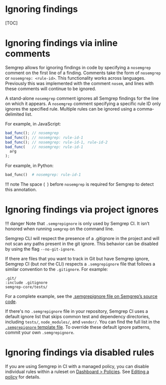 # Ignoring findings

[TOC]

# Ignoring findings via inline comments

Semgrep allows for ignoring findings in code by specifying a `nosemgrep` comment on the first line of a finding. Comments take the form of `nosemgrep` or `nosemgrep: <rule-id>`. This functionality works across languages. Previously this was implemented with the comment `nosem`, and lines with these comments will continue to be ignored.

A stand-alone `nosemgrep` comment ignores all Semgrep findings for the line on which it appears. A `nosemgrep` comment specifying a specific rule ID only ignores the specified rule. Multiple rules can be ignored using a comma-delimited list.

For example, in JavaScript:

```javascript
bad_func(); // nosemgrep
bad_func(); // nosemgrep: rule-id-1
bad_func(); // nosemgrep: rule-id-1, rule-id-2
bad_func(   // nosemgrep: rule-id-1
  arg
);
```

For example, in Python:

```python
bad_func()  # nosemgrep: rule-id-1
```

!!! note
    The space (` `) before `nosemgrep` is required for Semgrep to detect this annotation.


# Ignoring findings via project ignores

!!! danger
    Note that `.semgrepignore` is only used by Semgrep CI. It isn’t honored when running `semgrep` on the command line.

Semgrep CLI will respect the presence of a .gitignore in the project and will not scan any paths present in the git ignore. This behavior can be disabled by using the flag `--no-git-ignore`.

If there are files that you want to track in Git but have Semgrep ignore, Semgrep CI (but _not_ the CLI) respects a `.semgrepignore` file that follows a similar convention to the `.gitignore`. For example:

```
.git/
:include .gitignore
semgrep-core/tests/
```

For a complete example, see  the [.semgrepignore file on Semgrep’s source code](https://github.com/returntocorp/semgrep/blob/develop/.semgrepignore).

If there's no `.semgrepignore` file in your repository, Semgrep CI uses a default ignore list that skips common test and dependency directories, including `tests/`, `node_modules/`, and `vendor/`. You can find the full list in the [`.semgrepignore` template file](https://github.com/returntocorp/semgrep-action/blob/v1/src/semgrep_agent/templates/.semgrepignore). To override these default ignore patterns, commit your own `.semgrepignore`.

# Ignoring findings via disabled rules

If you are using Semgrep in CI with a managed policy, you can disable individual rules within a ruleset on [Dashboard > Policies](https://semgrep.dev/manage/policy). See [Editing a policy](managing-policy.md#editing-a-policy) for details.